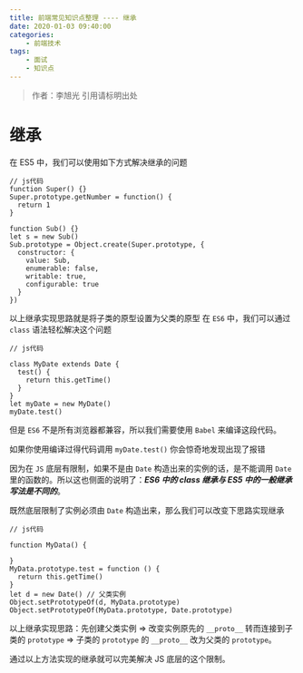 ```yaml
---
title: 前端常见知识点整理 ---- 继承
date: 2020-01-03 09:40:00
categories: 
	- 前端技术
tags: 
	- 面试
	- 知识点
---
```

> 作者：李旭光
> 引用请标明出处


# 继承
在 ES5 中，我们可以使用如下方式解决继承的问题
```
// js代码
function Super() {}
Super.prototype.getNumber = function() {
  return 1
}

function Sub() {}
let s = new Sub()
Sub.prototype = Object.create(Super.prototype, {
  constructor: {
    value: Sub,
    enumerable: false,
    writable: true,
    configurable: true
  }
})
```
以上继承实现思路就是将子类的原型设置为父类的原型
在 `ES6` 中，我们可以通过 `class` 语法轻松解决这个问题

```
// js代码

class MyDate extends Date {
  test() {
    return this.getTime()
  }
}
let myDate = new MyDate()
myDate.test()
```
但是 `ES6` 不是所有浏览器都兼容，所以我们需要使用 `Babel` 来编译这段代码。

如果你使用编译过得代码调用 `myDate.test()` 你会惊奇地发现出现了报错

因为在 `JS` 底层有限制，如果不是由 `Date` 构造出来的实例的话，是不能调用 `Date` 里的函数的。所以这也侧面的说明了：***ES6 中的 class 继承与 ES5 中的一般继承写法是不同的***。

既然底层限制了实例必须由 `Date` 构造出来，那么我们可以改变下思路实现继承
```
// js代码

function MyData() {

}
MyData.prototype.test = function () {
  return this.getTime()
}
let d = new Date() // 父类实例
Object.setPrototypeOf(d, MyData.prototype)
Object.setPrototypeOf(MyData.prototype, Date.prototype)
```
以上继承实现思路：先创建父类实例 => 改变实例原先的 `__proto__` 转而连接到子类的 `prototype` => 子类的 `prototype` 的 `__proto__` 改为父类的 `prototype`。

通过以上方法实现的继承就可以完美解决 JS 底层的这个限制。